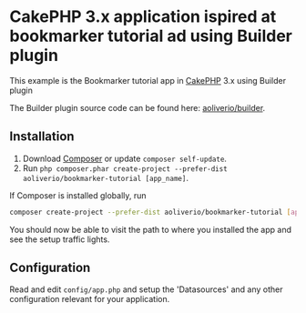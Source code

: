 # CakePHP 3.x application ispired at bookmarker tutorial ad using Builder plugin

This example is the Bookmarker tutorial app in [CakePHP](http://cakephp.org) 3.x using Builder plugin

The Builder plugin source code can be found here: [aoliverio/builder](https://github.com/aoliverio/builder).

## Installation

1. Download [Composer](http://getcomposer.org/doc/00-intro.md) or update `composer self-update`.
2. Run `php composer.phar create-project --prefer-dist aoliverio/bookmarker-tutorial [app_name]`.

If Composer is installed globally, run
```bash
composer create-project --prefer-dist aoliverio/bookmarker-tutorial [app_name]
```

You should now be able to visit the path to where you installed the app and see
the setup traffic lights.

## Configuration

Read and edit `config/app.php` and setup the 'Datasources' and any other configuration relevant for your application.